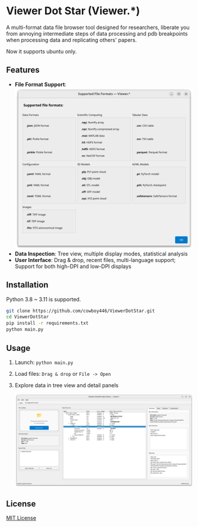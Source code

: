 # Viewer Dot Star (Viewer.*)

A multi-format data file browser tool designed for researchers, liberate you from annoying intermediate steps of data processing and pdb breakpoints when processing data and replicating others' papers.

Now it supports ubuntu only.

## Features

- **File Format Support**: ![](figs/image.png)
- **Data Inspection**: Tree view, multiple display modes, statistical analysis
- **User Interface**: Drag & drop, recent files, multi-language support; Support for both high-DPI and low-DPI displays

## Installation
Python 3.8 ~ 3.11 is supported.

```bash
git clone https://github.com/cowboy446/ViewerDotStar.git
cd ViewerDotStar
pip install -r requirements.txt
python main.py
```


## Usage
1. Launch: `python main.py`
2. Load files: `Drag & drop` or `File -> Open`
3. Explore data in tree view and detail panels

    ![](figs/image2.png)

## License

[MIT License](https://opensource.org/licenses/MIT)
